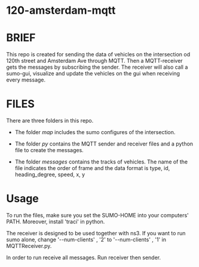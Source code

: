 # 120-amsterdam-mqtt

# BRIEF
This repo is created for sending the data of vehicles on the intersection od 120th street and Amsterdam Ave through MQTT. Then a MQTT-receiver gets the messages by subscribing the sender. The receiver will also call a sumo-gui, visualize and update the vehicles on the gui when receiving every message.

# FILES
There are three folders in this repo. 
- The folder *map* includes the sumo configures of the intersection. 

- The folder *py* contains the MQTT sender and receiver files and a python file to create the messages. 

- The folder *messages* contains the tracks of vehicles. The name of the file indicates the order of frame and the data format is type, id, heading_degree, speed, x, y

# Usage
To run the files, make sure you set the SUMO-HOME into your computers' PATH. Moreover, install 'traci' in python.

The receiver is designed to be used together with ns3. If you want to run sumo alone, change '--num-clients' , '2' to '--num-clients' , '1' in MQTTReceiver.py.

In order to run receive all messages. Run receiver then sender.
